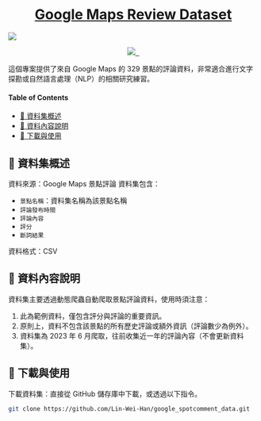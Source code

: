 <p align="center">
  <a href="/">
    <h1 align="center">Google Maps Review Dataset</h1>
  </a>
</p>

![](./img/home.png)

<p align="center">
  <a aria-label="John" href="https://www.facebook.com/profile.php?id=100004293253951">
    <img src="https://img.shields.io/badge/-John%20Lin-blue?style=for-the-badge&logo=facebook&logoColor=white&labelColor=gray&color=blue">
  </a>
  <a aria-label="TSDC" href="https://medium.com/tkustatdc">
    <img alt="" src="https://img.shields.io/badge/-TSDC%20CLUB-blue?style=for-the-badge&logo=&logoColor=white&labelColor=gray&color=blue">
  </a>
  <a aria-label="Follow me" href="https://medium.com/@xcswap.john">
    <img alt="" src="https://img.shields.io/badge/-FOLLOW%20ME-blue?style=for-the-badge&logo=Medium&logoColor=white&labelColor=gray&color=blue">
  </a>
</p>

這個專案提供了來自 Google Maps 的 329 景點的評論資料，非常適合進行文字探勘或自然語言處理（NLP）的相關研究練習。

#### Table of Contents

- [📄 資料集概述](#-資料集概述)
- [📝 資料內容說明](#-資料內容說明)
- [🚀 下載與使用](#-下載與使用)

## 📄 資料集概述

資料來源：Google Maps 景點評論
資料集包含：

- `景點名稱`：資料集名稱為該景點名稱
- `評論發布時間`
- `評論內容`
- `評分`
- `斷詞結果`

資料格式：CSV

## 📝 資料內容說明

資料集主要透過動態爬蟲自動爬取景點評論資料，使用時須注意：

1. 此為範例資料，僅包含評分與評論的重要資訊。
2. 原則上，資料不包含該景點的所有歷史評論或額外資訊（評論數少為例外）。
3. 資料集為 2023 年 6 月爬取，往前收集近一年的評論內容（不會更新資料集）。

## 🚀 下載與使用

下載資料集：直接從 GitHub 儲存庫中下載，或透過以下指令。

```bash
git clone https://github.com/Lin-Wei-Han/google_spotcomment_data.git
```
